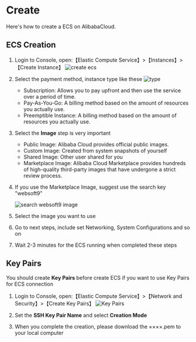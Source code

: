 # Create

Here's how to create a ECS on AlibabaCloud.

## ECS Creation

1. Login to Console, open:【Elastic Compute Service】>【Instances】>【Create Instance】
   ![create ecs](https://libs.websoft9.com/Websoft9/DocsPicture/en/aliyun/aliyun-createcs001-websoft9.png)

2. Select the payment method, instance type like these
   ![type](https://libs.websoft9.com/Websoft9/DocsPicture/en/aliyun/aliyun-guige-websoft9.png)

   - Subscription: Allows you to pay upfront and then use the service over a period of time.  
   - Pay-As-You-Go: A billing method based on the amount of resources you actually use.  
   - Preemptible Instance: A billing method based on the amount of resources you actually use. 

3. Select the **Image** step is very important

   - Public Image: Alibaba Cloud provides official public images. 
   - Custom Image: Created from system snapshots of yourself
   - Shared Image: Other user shared for you
   - Marketplace Image: Alibaba Cloud Marketplace provides hundreds of high-quality third-party images that have undergone a strict review process.

4. If you use the Marketplace Image, suggest use the search key "websoft9"

   ![search websoft9 image](https://libs.websoft9.com/Websoft9/DocsPicture/en/aliyun/aliyun-searchwebsoft9ls-websoft9.png)

4. Select the image you want to use

5. Go to next steps, include set Networking, System Configurations and so on

6. Wait 2-3 minutes for the ECS running when completed these steps

## Key Pairs

You should create **Key Pairs** before create ECS if you want to use Key Pairs for ECS connection

1. Login to Console, open:【Elastic Compute Service】>【Network and Security】>【Create Key Pairs】
   ![Key Pairs](https://libs.websoft9.com/Websoft9/DocsPicture/en/aliyun/aliyun-createkey-websoft9.png)

2. Set the **SSH Key Pair Name** and select **Creation Mode**

3. When you complete the creation, please download the ××××.pem to your local computer